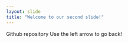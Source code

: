```yaml
---
layout: slide
title: "Welcome to our second slide!"
---
```

Github repository
Use the left arrow to go back!
